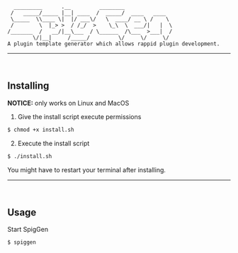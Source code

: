 ```
  _________      .__         ________               
 /   _____/_____ |__| ____  /  _____/  ____   ____  
 \_____  \\____ \|  |/ ___\/   \  ____/ __ \ /    \ 
 /        \  |_> >  / /_/  >    \_\  \  ___/|   |  \
/_______  /   __/|__\___  / \______  /\___  >___|  /
        \/|__|     /_____/         \/     \/     \/ 
A plugin template generator which allows rappid plugin development.
```

<hr>
<br>

## Installing

**NOTICE:** only works on Linux and MacOS <br>

1. Give the install script execute permissions
```sh
$ chmod +x install.sh
```

2. Execute the install script
```sh
$ ./install.sh
```

You might have to restart your terminal after installing.

<hr>
<br>

## Usage

Start SpigGen
```sh
$ spiggen
```